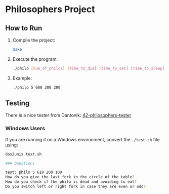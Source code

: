 # Philosophers Project

## How to Run

1. Compile the project:
    ```bash
    make
    ```

2. Execute the program:
    ```bash
    ./philo [num_of_philos] [time_to_die] [time_to_eat] [time_to_sleep]
    ```

3. Example:
    ```bash
    ./philo 5 600 200 200
    ```

## Testing

There is a nice tester from Dantonik:
[42-philosophers-tester](https://github.com/dantonik/42-philosophers-tester)

### Windows Users

If you are running it on a Windows environment, convert the `./test.sh` file using:
```bash
dos2unix test.sh

### Questions

test: philo 5 610 200 100
How do you give the last fork in the circle of the table?
How do you check if the philo is dead and avoiding to eat?
Do you switch left or right fork in case they are even or odd?
